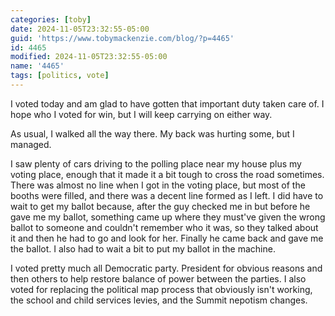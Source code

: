 ```yaml
---
categories: [toby]
date: 2024-11-05T23:32:55-05:00
guid: 'https://www.tobymackenzie.com/blog/?p=4465'
id: 4465
modified: 2024-11-05T23:32:55-05:00
name: '4465'
tags: [politics, vote]
---
```


I voted today and am glad to have gotten that important duty taken care of.<!--more-->  I hope who I voted for win, but I will keep carrying on either way.

As usual, I walked all the way there.  My back was hurting some, but I managed.

I saw plenty of cars driving to the polling place near my house plus my voting place, enough that it made it a bit tough to cross the road sometimes.  There was almost no line when I got in the voting place, but most of the booths were filled, and there was a decent line formed as I left.  I did have to wait to get my ballot because, after the guy checked me in but before he gave me my ballot, something came up where they must've given the wrong ballot to someone and couldn't remember who it was, so they talked about it and then he had to go and look for her.  Finally he came back and gave me the ballot.  I also had to wait a bit to put my ballot in the machine.

I voted pretty much all Democratic party.  President for obvious reasons and then others to help restore balance of power between the parties.  I also voted for replacing the political map process that obviously isn't working, the school and child services levies, and the Summit nepotism changes.
